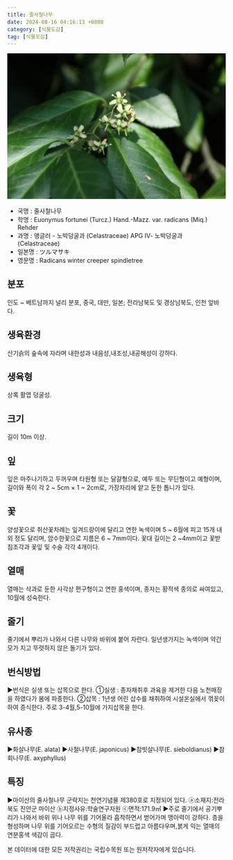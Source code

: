 ```yaml
---
title: 줄사철나무
date: 2024-08-16 04:16:13 +0800
category: [식물도감]
tag: [식물도감]
---
```




![줄사철나무](/assets/img/fileUpload/plants/basic/Celastraceae/Euonymus/2138/2138_5_th2.JPG)
- 국명 : 줄사철나무
- 학명 : Euonymus fortunei (Turcz.) Hand.-Mazz. var. radicans (Miq.) Rehder
- 과명 : 앵글러 - 노박덩굴과 (Celastraceae) APG Ⅳ- 노박덩굴과 (Celastraceae)
- 일본명 : ツルマサキ
- 영문명 : Radicans winter creeper spindletree


## 분포
인도 ~ 베트남까지 널리 분포, 중국, 대만, 일본; 전라남북도 및 경상남북도, 인천 앞바다.
## 생육환경
산기슭의 숲속에 자라며 내한성과 내음성,내조성,내공해성이 강하다.
## 생육형
상록 활엽 덩굴성. 
## 크기
길이 10m 이상.
## 잎
잎은 마주나기하고 두꺼우며 타원형 또는 달걀형으로, 예두 또는 무딘형이고 예형이며, 길이와 폭이 각 2 ~ 5cm × 1 ~ 2cm로, 가장자리에 얕고 둔한 톱니가 있다.
## 꽃
양성꽃으로 취산꽃차례는 잎겨드랑이에 달리고 연한 녹색이며 5 ~ 6월에 피고 15개 내외 정도 달리며, 암수한꽃으로 지름은 6 ~ 7mm이다. 꽃대 길이는 2 ~4mm이고 꽃받침조각과 꽃잎 및 수술 각각 4개이다.
## 열매
열매는 삭과로 둔한 사각상 편구형이고 연한 홍색이며, 종자는 황적색 종의로 싸여있고, 10월에 성숙한다.
## 줄기
줄기에서 뿌리가 나와서 다른 나무와 바위에 붙어 자란다. 일년생가지는 녹색이며 약간 모가 지고 뚜렷하지 않은 돌기가 있다.
## 번식방법
▶번식은 실생 또는 삽목으로 한다. 
①실생 : 종자채취후 과육을 제거한 다음 노천매장을 하였다가 봄에 파종한다.
②삽목 : 1년생 어린 삽수를 채취하여 시설온실에서 꺾꽂이하여 증식한다. 주로 3-4월,5-10월에 가지삽목을 한다.
## 유사종
▶화살나무(E. alata)
▶사철나무(E. japonicus)
▶참빗살나무(E. sieboldianus)
▶참회나무(E. axyphyllus)
## 특징
▶마이산의 줄사철나무 군락지는 천연기념물 제380호로 지정되어 있다.  ⓐ소재지:전라북도 진안군 마이산 ⓑ지정사유:학술연구자원 ⓒ면적:171.9㎡ 
▶주로 줄기에서 공기뿌리가 나와서 바위 위나 나무 위를 기어올라 흡착하면서 벋어가며 맹아력이 강하다. 층을 형성하며 나무 위를 기어오르는 수형의 질감이 부드럽고 아름다우며,붉게 익는 열매의 연분홍색 색감이 곱다.






본 데이터에 대한 모든 저작권리는 국립수목원 또는 원저작자에게 있습니다.
